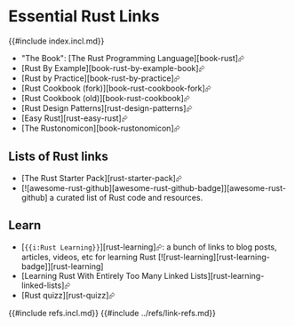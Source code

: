 # Essential Rust Links

{{#include index.incl.md}}

- "The Book": [The Rust Programming Language][book-rust]⮳
- [Rust By Example][book-rust-by-example-book]⮳
- [Rust by Practice][book-rust-by-practice]⮳
- [Rust Cookbook (fork)][book-rust-cookbook-fork]⮳
- [Rust Cookbook (old)][book-rust-cookbook]⮳
- [Rust Design Patterns][rust-design-patterns]⮳
- [Easy Rust][rust-easy-rust]⮳
- [The Rustonomicon][book-rustonomicon]⮳

## Lists of Rust links

- [The Rust Starter Pack][rust-starter-pack]⮳
- [![awesome-rust-github][awesome-rust-github-badge]][awesome-rust-github] a curated list of Rust code and resources.

## Learn

- [`{{i:Rust Learning}}`][rust-learning]⮳: a bunch of links to blog posts, articles, videos, etc for learning Rust [![rust-learning][rust-learning-badge]][rust-learning]
- [Learning Rust With Entirely Too Many Linked Lists][rust-learning-linked-lists]⮳
- [Rust quizz][rust-quizz]⮳

{{#include refs.incl.md}}
{{#include ../refs/link-refs.md}}
